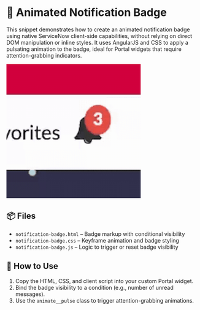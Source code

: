# 🔔 Animated Notification Badge

This snippet demonstrates how to create an animated notification badge using native ServiceNow client-side capabilities, without relying on direct DOM manipulation or inline styles.
It uses AngularJS and CSS to apply a pulsating animation to the badge, ideal for Portal widgets that require attention-grabbing indicators.

![Demo of animated badge](./animated-badge.gif)

## 📦 Files

- `notification-badge.html` – Badge markup with conditional visibility
- `notification-badge.css` – Keyframe animation and badge styling
- `notification-badge.js` – Logic to trigger or reset badge visibility

## 🚀 How to Use

1. Copy the HTML, CSS, and client script into your custom Portal widget.
2. Bind the badge visibility to a condition (e.g., number of unread messages).
3. Use the `animate__pulse` class to trigger attention-grabbing animations.
